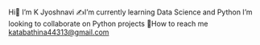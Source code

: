 Hi👋 I’m K Jyoshnavi
✍️I’m currently learning Data Science and Python
I’m looking to collaborate on Python projects
💬How to reach me katabathina44313@gmail.com

<!---
K-Jyoshnavi/K-Jyoshnavi is a ✨ special ✨ repository because its `README.md` (this file) appears on your GitHub profile.
You can click the Preview link to take a look at your changes.
--->
